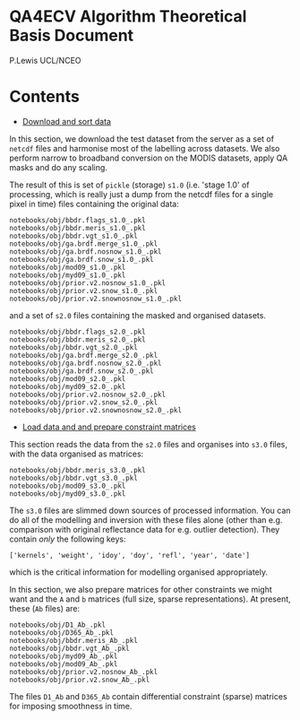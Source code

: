 # QA4ECV Algorithm Theoretical Basis Document

P.Lewis UCL/NCEO

# Contents

- [Download and sort data](https://github.com/UCL-EO/QA4ECV_ATBD/tree/master/notebooks/Get%20data.ipynb)

In this section, we download the test dataset from the server as a set of `netcdf` files and harmonise most of the labelling across datasets. We also perform narrow to broadband conversion on the MODIS datasets, apply QA masks and do any scaling. 

The result of this is set of `pickle` (storage) `s1.0` (i.e. 'stage 1.0' of processing, which is really just a dump from the netcdf files for a single pixel in time) files containing the original data:

    notebooks/obj/bbdr.flags_s1.0_.pkl
    notebooks/obj/bbdr.meris_s1.0_.pkl
    notebooks/obj/bbdr.vgt_s1.0_.pkl
    notebooks/obj/ga.brdf.merge_s1.0_.pkl
    notebooks/obj/ga.brdf.nosnow_s1.0_.pkl
    notebooks/obj/ga.brdf.snow_s1.0_.pkl
    notebooks/obj/mod09_s1.0_.pkl
    notebooks/obj/myd09_s1.0_.pkl
    notebooks/obj/prior.v2.nosnow_s1.0_.pkl
    notebooks/obj/prior.v2.snow_s1.0_.pkl
    notebooks/obj/prior.v2.snownosnow_s1.0_.pkl
    
and a set of `s2.0` files containing the masked and organised datasets.

    notebooks/obj/bbdr.flags_s2.0_.pkl
    notebooks/obj/bbdr.meris_s2.0_.pkl
    notebooks/obj/bbdr.vgt_s2.0_.pkl
    notebooks/obj/ga.brdf.merge_s2.0_.pkl
    notebooks/obj/ga.brdf.nosnow_s2.0_.pkl
    notebooks/obj/ga.brdf.snow_s2.0_.pkl
    notebooks/obj/mod09_s2.0_.pkl
    notebooks/obj/myd09_s2.0_.pkl
    notebooks/obj/prior.v2.nosnow_s2.0_.pkl
    notebooks/obj/prior.v2.snow_s2.0_.pkl
    notebooks/obj/prior.v2.snownosnow_s2.0_.pkl


- [Load data and and prepare constraint matrices](https://github.com/UCL-EO/QA4ECV_ATBD/tree/master/notebooks/Load%20data.ipynb)

This section reads the data from the `s2.0` files and organises into `s3.0` files, with the data organised as matrices:

    notebooks/obj/bbdr.meris_s3.0_.pkl
    notebooks/obj/bbdr.vgt_s3.0_.pkl
    notebooks/obj/mod09_s3.0_.pkl
    notebooks/obj/myd09_s3.0_.pkl

The `s3.0` files are slimmed down sources of processed information. You can do all of the modelling and inversion with these files alone (other than e.g. comparison with original reflectance data for e.g. outlier detection). They contain *only* the following keys:

    ['kernels', 'weight', 'idoy', 'doy', 'refl', 'year', 'date']
    
which is the critical information for modelling organised appropriately.

In this section, we also prepare matrices for other constraints we might want and the `A` and `b` matrices (full size, sparse representations). At present, these (`Ab` files) are:

    notebooks/obj/D1_Ab_.pkl
    notebooks/obj/D365_Ab_.pkl
    notebooks/obj/bbdr.meris_Ab_.pkl
    notebooks/obj/bbdr.vgt_Ab_.pkl
    notebooks/obj/myd09_Ab_.pkl
    notebooks/obj/mod09_Ab_.pkl
    notebooks/obj/prior.v2.nosnow_Ab_.pkl
    notebooks/obj/prior.v2.snow_Ab_.pkl

The files `D1_Ab` and `D365_Ab` contain differential constraint (sparse) matrices for imposing smoothness in time.


